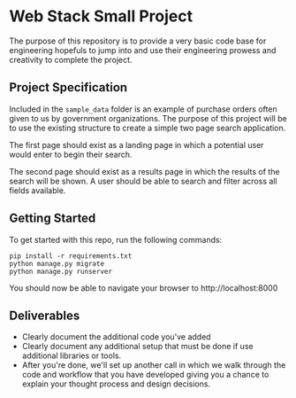 # Web Stack Small Project

The purpose of this repository is to provide a very basic code base for
engineering hopefuls to jump into and use their engineering prowess and
creativity to complete the project.


## Project Specification

Included in the `sample_data` folder is an example of purchase orders
often given to us by government organizations. The purpose of this 
project will be to use the existing structure to create a simple
two page search application.

The first page should exist as a landing page in which a potential 
user would enter to begin their search.

The second page should exist as a results page in which the results
of the search will be shown. A user should be able to search and filter
across all fields available.


## Getting Started

To get started with this repo, run the following commands:

    pip install -r requirements.txt
    python manage.py migrate
    python manage.py runserver

You should now be able to navigate your browser to http://localhost:8000 

## Deliverables

- Clearly document the additional code you've added
- Clearly document any additional setup that must be done if use additional
  libraries or tools.
- After you're done, we'll set up another call in which we walk through the
  code and workflow that you have developed giving you a chance to explain your
  thought process and design decisions.
